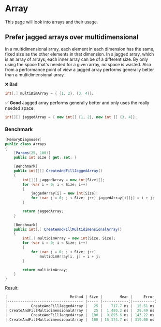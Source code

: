 # Array
This page will look into arrays and their usage.

## Prefer jagged arrays over multidimensional
In a multidimensional array, each element in each dimension has the same, fixed size as the other elements in that dimension. In a jagged array, which is an array of arrays, each inner array can be of a different size. By only using the space that's needed for a given array, no space is wasted. Also from a performance point of view a jagged array performs generally better than a multidimensional array.

❌ **Bad** 
```csharp Multidimensional array performs less optimal and can waste space.
int[,] multiDimArray = { {1, 2}, {3, 4}};
```

✅ **Good** Jagged array performs generally better and only uses the really needed space.
```csharp
int[][] jaggedArray = { new int[] {1, 2}, new int [] {3, 4}};
```

### Benchmark
```csharp
[MemoryDiagnoser]
public class Arrays
{
    [Params(25, 100)]
    public int Size { get; set; }

    [Benchmark]
    public int[][] CreateAndFillJaggedArray()
    {
        int[][] jaggedArray = new int[Size][];
        for (var i = 0; i < Size; i++)
        {
            jaggedArray[i] = new int[Size];
            for (var j = 0; j < Size; j++) jaggedArray[i][j] = i + j;
        }

        return jaggedArray;
    }
    
    [Benchmark]
    public int[,] CreateAndFillMultidimensionalArray()
    {
        int[,] multidimArray = new int[Size, Size];
        for (var i = 0; i < Size; i++)
        {
            for (var j = 0; j < Size; j++) 
                multidimArray[i, j] = i + j;
        }

        return multidimArray;
    }
}
```

Result:
```csharp
|                             Method | Size |        Mean |     Error |    StdDev |      Median |   Gen 0 |  Gen 1 | Allocated |
|----------------------------------- |----- |------------:|----------:|----------:|------------:|--------:|-------:|----------:|
|           CreateAndFillJaggedArray |   25 |    717.7 ns |  15.51 ns |  43.50 ns |    700.3 ns |  0.8183 |      - |   3.34 KB |
| CreateAndFillMultidimensionalArray |   25 |  1,480.2 ns |  29.49 ns |  82.21 ns |  1,463.7 ns |  0.6065 |      - |   2.48 KB |
|           CreateAndFillJaggedArray |  100 |  9,895.6 ns | 143.22 ns | 126.96 ns |  9,900.8 ns | 10.3302 | 0.0153 |  42.21 KB |
| CreateAndFillMultidimensionalArray |  100 | 16,374.7 ns | 319.00 ns | 567.02 ns | 16,311.2 ns |  9.5215 | 0.0305 |   39.1 KB |
```